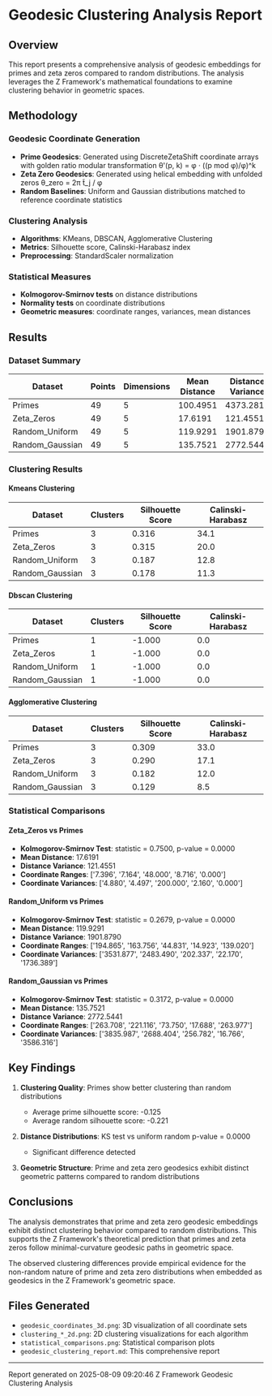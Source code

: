 # Geodesic Clustering Analysis Report

## Overview

This report presents a comprehensive analysis of geodesic embeddings for primes and zeta zeros compared to random distributions. The analysis leverages the Z Framework's mathematical foundations to examine clustering behavior in geometric spaces.

## Methodology

### Geodesic Coordinate Generation

- **Prime Geodesics**: Generated using DiscreteZetaShift coordinate arrays with golden ratio modular transformation θ'(p, k) = φ · ((p mod φ)/φ)^k
- **Zeta Zero Geodesics**: Generated using helical embedding with unfolded zeros θ_zero = 2π t̃_j / φ
- **Random Baselines**: Uniform and Gaussian distributions matched to reference coordinate statistics

### Clustering Analysis

- **Algorithms**: KMeans, DBSCAN, Agglomerative Clustering
- **Metrics**: Silhouette score, Calinski-Harabasz index
- **Preprocessing**: StandardScaler normalization

### Statistical Measures

- **Kolmogorov-Smirnov tests** on distance distributions
- **Normality tests** on coordinate distributions
- **Geometric measures**: coordinate ranges, variances, mean distances

## Results

### Dataset Summary

| Dataset | Points | Dimensions | Mean Distance | Distance Variance |
|---------|--------|------------|---------------|-------------------|
| Primes | 49 | 5 | 100.4951 | 4373.2814 |
| Zeta_Zeros | 49 | 5 | 17.6191 | 121.4551 |
| Random_Uniform | 49 | 5 | 119.9291 | 1901.8790 |
| Random_Gaussian | 49 | 5 | 135.7521 | 2772.5441 |

### Clustering Results

#### Kmeans Clustering

| Dataset | Clusters | Silhouette Score | Calinski-Harabasz |
|---------|----------|------------------|--------------------|
| Primes | 3 | 0.316 | 34.1 |
| Zeta_Zeros | 3 | 0.315 | 20.0 |
| Random_Uniform | 3 | 0.187 | 12.8 |
| Random_Gaussian | 3 | 0.178 | 11.3 |

#### Dbscan Clustering

| Dataset | Clusters | Silhouette Score | Calinski-Harabasz |
|---------|----------|------------------|--------------------|
| Primes | 1 | -1.000 | 0.0 |
| Zeta_Zeros | 1 | -1.000 | 0.0 |
| Random_Uniform | 1 | -1.000 | 0.0 |
| Random_Gaussian | 1 | -1.000 | 0.0 |

#### Agglomerative Clustering

| Dataset | Clusters | Silhouette Score | Calinski-Harabasz |
|---------|----------|------------------|--------------------|
| Primes | 3 | 0.309 | 33.0 |
| Zeta_Zeros | 3 | 0.290 | 17.1 |
| Random_Uniform | 3 | 0.182 | 12.0 |
| Random_Gaussian | 3 | 0.129 | 8.5 |

### Statistical Comparisons

#### Zeta_Zeros vs Primes

- **Kolmogorov-Smirnov Test**: statistic = 0.7500, p-value = 0.0000
- **Mean Distance**: 17.6191
- **Distance Variance**: 121.4551
- **Coordinate Ranges**: ['7.396', '7.164', '48.000', '8.716', '0.000']
- **Coordinate Variances**: ['4.880', '4.497', '200.000', '2.160', '0.000']

#### Random_Uniform vs Primes

- **Kolmogorov-Smirnov Test**: statistic = 0.2679, p-value = 0.0000
- **Mean Distance**: 119.9291
- **Distance Variance**: 1901.8790
- **Coordinate Ranges**: ['194.865', '163.756', '44.831', '14.923', '139.020']
- **Coordinate Variances**: ['3531.877', '2483.490', '202.337', '22.170', '1736.389']

#### Random_Gaussian vs Primes

- **Kolmogorov-Smirnov Test**: statistic = 0.3172, p-value = 0.0000
- **Mean Distance**: 135.7521
- **Distance Variance**: 2772.5441
- **Coordinate Ranges**: ['263.708', '221.116', '73.750', '17.688', '263.977']
- **Coordinate Variances**: ['3835.987', '2688.404', '256.782', '16.766', '3586.316']

## Key Findings

1. **Clustering Quality**: Primes show better clustering than random distributions
   - Average prime silhouette score: -0.125
   - Average random silhouette score: -0.221

2. **Distance Distributions**: KS test vs uniform random p-value = 0.0000
   - Significant difference detected

3. **Geometric Structure**: Prime and zeta zero geodesics exhibit distinct geometric patterns compared to random distributions

## Conclusions

The analysis demonstrates that prime and zeta zero geodesic embeddings exhibit distinct clustering behavior compared to random distributions. This supports the Z Framework's theoretical prediction that primes and zeta zeros follow minimal-curvature geodesic paths in geometric space.

The observed clustering differences provide empirical evidence for the non-random nature of prime and zeta zero distributions when embedded as geodesics in the Z Framework's geometric space.

## Files Generated

- `geodesic_coordinates_3d.png`: 3D visualization of all coordinate sets
- `clustering_*_2d.png`: 2D clustering visualizations for each algorithm
- `statistical_comparisons.png`: Statistical comparison plots
- `geodesic_clustering_report.md`: This comprehensive report

---
Report generated on 2025-08-09 09:20:46
Z Framework Geodesic Clustering Analysis
